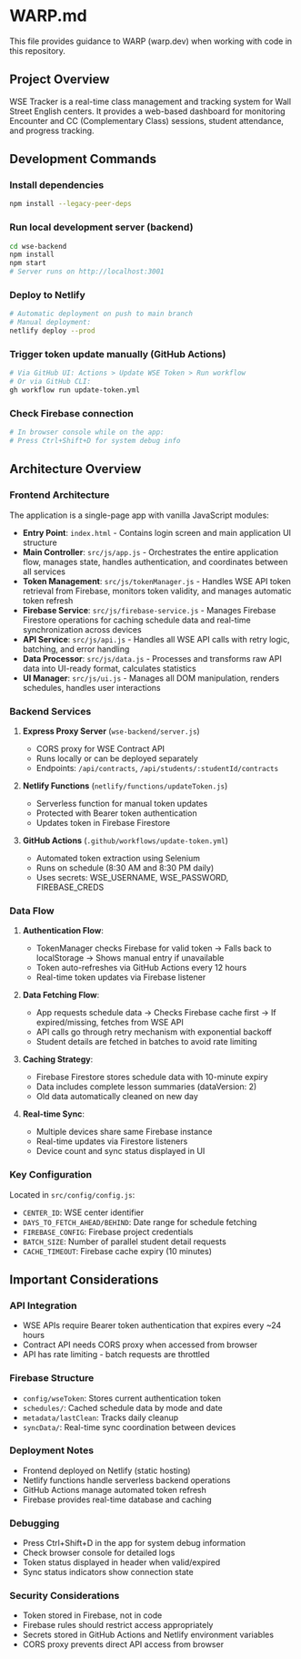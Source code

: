 # WARP.md

This file provides guidance to WARP (warp.dev) when working with code in this repository.

## Project Overview

WSE Tracker is a real-time class management and tracking system for Wall Street English centers. It provides a web-based dashboard for monitoring Encounter and CC (Complementary Class) sessions, student attendance, and progress tracking.

## Development Commands

### Install dependencies
```bash
npm install --legacy-peer-deps
```

### Run local development server (backend)
```bash
cd wse-backend
npm install
npm start
# Server runs on http://localhost:3001
```

### Deploy to Netlify
```bash
# Automatic deployment on push to main branch
# Manual deployment:
netlify deploy --prod
```

### Trigger token update manually (GitHub Actions)
```bash
# Via GitHub UI: Actions > Update WSE Token > Run workflow
# Or via GitHub CLI:
gh workflow run update-token.yml
```

### Check Firebase connection
```bash
# In browser console while on the app:
# Press Ctrl+Shift+D for system debug info
```

## Architecture Overview

### Frontend Architecture
The application is a single-page app with vanilla JavaScript modules:

- **Entry Point**: `index.html` - Contains login screen and main application UI structure
- **Main Controller**: `src/js/app.js` - Orchestrates the entire application flow, manages state, handles authentication, and coordinates between all services
- **Token Management**: `src/js/tokenManager.js` - Handles WSE API token retrieval from Firebase, monitors token validity, and manages automatic token refresh
- **Firebase Service**: `src/js/firebase-service.js` - Manages Firebase Firestore operations for caching schedule data and real-time synchronization across devices
- **API Service**: `src/js/api.js` - Handles all WSE API calls with retry logic, batching, and error handling
- **Data Processor**: `src/js/data.js` - Processes and transforms raw API data into UI-ready format, calculates statistics
- **UI Manager**: `src/js/ui.js` - Manages all DOM manipulation, renders schedules, handles user interactions

### Backend Services

1. **Express Proxy Server** (`wse-backend/server.js`)
   - CORS proxy for WSE Contract API
   - Runs locally or can be deployed separately
   - Endpoints: `/api/contracts`, `/api/students/:studentId/contracts`

2. **Netlify Functions** (`netlify/functions/updateToken.js`)
   - Serverless function for manual token updates
   - Protected with Bearer token authentication
   - Updates token in Firebase Firestore

3. **GitHub Actions** (`.github/workflows/update-token.yml`)
   - Automated token extraction using Selenium
   - Runs on schedule (8:30 AM and 8:30 PM daily)
   - Uses secrets: WSE_USERNAME, WSE_PASSWORD, FIREBASE_CREDS

### Data Flow

1. **Authentication Flow**: 
   - TokenManager checks Firebase for valid token → Falls back to localStorage → Shows manual entry if unavailable
   - Token auto-refreshes via GitHub Actions every 12 hours
   - Real-time token updates via Firebase listener

2. **Data Fetching Flow**:
   - App requests schedule data → Checks Firebase cache first → If expired/missing, fetches from WSE API
   - API calls go through retry mechanism with exponential backoff
   - Student details are fetched in batches to avoid rate limiting

3. **Caching Strategy**:
   - Firebase Firestore stores schedule data with 10-minute expiry
   - Data includes complete lesson summaries (dataVersion: 2)
   - Old data automatically cleaned on new day

4. **Real-time Sync**:
   - Multiple devices share same Firebase instance
   - Real-time updates via Firestore listeners
   - Device count and sync status displayed in UI

### Key Configuration

Located in `src/config/config.js`:
- `CENTER_ID`: WSE center identifier
- `DAYS_TO_FETCH_AHEAD/BEHIND`: Date range for schedule fetching
- `FIREBASE_CONFIG`: Firebase project credentials
- `BATCH_SIZE`: Number of parallel student detail requests
- `CACHE_TIMEOUT`: Firebase cache expiry (10 minutes)

## Important Considerations

### API Integration
- WSE APIs require Bearer token authentication that expires every ~24 hours
- Contract API needs CORS proxy when accessed from browser
- API has rate limiting - batch requests are throttled

### Firebase Structure
- `config/wseToken`: Stores current authentication token
- `schedules/`: Cached schedule data by mode and date
- `metadata/lastClean`: Tracks daily cleanup
- `syncData/`: Real-time sync coordination between devices

### Deployment Notes
- Frontend deployed on Netlify (static hosting)
- Netlify functions handle serverless backend operations
- GitHub Actions manage automated token refresh
- Firebase provides real-time database and caching

### Debugging
- Press Ctrl+Shift+D in the app for system debug information
- Check browser console for detailed logs
- Token status displayed in header when valid/expired
- Sync status indicators show connection state

### Security Considerations
- Token stored in Firebase, not in code
- Firebase rules should restrict access appropriately
- Secrets stored in GitHub Actions and Netlify environment variables
- CORS proxy prevents direct API access from browser